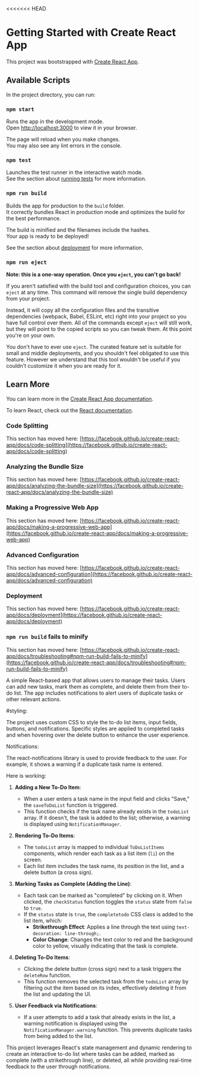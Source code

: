 <<<<<<< HEAD
# Getting Started with Create React App

This project was bootstrapped with [Create React App](https://github.com/facebook/create-react-app).

## Available Scripts

In the project directory, you can run:

### `npm start`

Runs the app in the development mode.\
Open [http://localhost:3000](http://localhost:3000) to view it in your browser.

The page will reload when you make changes.\
You may also see any lint errors in the console.

### `npm test`

Launches the test runner in the interactive watch mode.\
See the section about [running tests](https://facebook.github.io/create-react-app/docs/running-tests) for more information.

### `npm run build`

Builds the app for production to the `build` folder.\
It correctly bundles React in production mode and optimizes the build for the best performance.

The build is minified and the filenames include the hashes.\
Your app is ready to be deployed!

See the section about [deployment](https://facebook.github.io/create-react-app/docs/deployment) for more information.

### `npm run eject`

**Note: this is a one-way operation. Once you `eject`, you can't go back!**

If you aren't satisfied with the build tool and configuration choices, you can `eject` at any time. This command will remove the single build dependency from your project.

Instead, it will copy all the configuration files and the transitive dependencies (webpack, Babel, ESLint, etc) right into your project so you have full control over them. All of the commands except `eject` will still work, but they will point to the copied scripts so you can tweak them. At this point you're on your own.

You don't have to ever use `eject`. The curated feature set is suitable for small and middle deployments, and you shouldn't feel obligated to use this feature. However we understand that this tool wouldn't be useful if you couldn't customize it when you are ready for it.

## Learn More

You can learn more in the [Create React App documentation](https://facebook.github.io/create-react-app/docs/getting-started).

To learn React, check out the [React documentation](https://reactjs.org/).

### Code Splitting

This section has moved here: [https://facebook.github.io/create-react-app/docs/code-splitting](https://facebook.github.io/create-react-app/docs/code-splitting)

### Analyzing the Bundle Size

This section has moved here: [https://facebook.github.io/create-react-app/docs/analyzing-the-bundle-size](https://facebook.github.io/create-react-app/docs/analyzing-the-bundle-size)

### Making a Progressive Web App

This section has moved here: [https://facebook.github.io/create-react-app/docs/making-a-progressive-web-app](https://facebook.github.io/create-react-app/docs/making-a-progressive-web-app)

### Advanced Configuration

This section has moved here: [https://facebook.github.io/create-react-app/docs/advanced-configuration](https://facebook.github.io/create-react-app/docs/advanced-configuration)

### Deployment

This section has moved here: [https://facebook.github.io/create-react-app/docs/deployment](https://facebook.github.io/create-react-app/docs/deployment)

### `npm run build` fails to minify

This section has moved here: [https://facebook.github.io/create-react-app/docs/troubleshooting#npm-run-build-fails-to-minify](https://facebook.github.io/create-react-app/docs/troubleshooting#npm-run-build-fails-to-minify)


A simple React-based app that allows users to manage their tasks. Users can add new tasks, mark them as complete, and delete them from their to-do list. The app includes notifications to alert users of duplicate tasks or other relevant actions.

#styling:

The project uses custom CSS to style the to-do list items, input fields, buttons, and notifications.
Specific styles are applied to completed tasks and when hovering over the delete button to enhance the user experience.


Notifications:

The react-notifications library is used to provide feedback to the user. For example, it shows a warning if a duplicate task name is entered.



Here is working:


1. **Adding a New To-Do Item**:
   - When a user enters a task name in the input field and clicks "Save," the `saveToDoList` function is triggered.
   - This function checks if the task name already exists in the `todoList` array. If it doesn't, the task is added to the list; otherwise, a warning is displayed using `NotificationManager`.

2. **Rendering To-Do Items**:
   - The `todoList` array is mapped to individual `ToDoListItems` components, which render each task as a list item (`li`) on the screen.
   - Each list item includes the task name, its position in the list, and a delete button (a cross sign).

3. **Marking Tasks as Complete (Adding the Line)**:
   - Each task can be marked as "completed" by clicking on it. When clicked, the `checkStatus` function toggles the `status` state from `false` to `true`.
   - If the `status` state is `true`, the `completetodo` CSS class is added to the list item, which:
     - **Strikethrough Effect**: Applies a line through the text using `text-decoration: line-through;`.
     - **Color Change**: Changes the text color to red and the background color to yellow, visually indicating that the task is complete.

4. **Deleting To-Do Items**:
   - Clicking the delete button (cross sign) next to a task triggers the `deleteRow` function.
   - This function removes the selected task from the `todoList` array by filtering out the item based on its index, effectively deleting it from the list and updating the UI.

5. **User Feedback via Notifications**:
   - If a user attempts to add a task that already exists in the list, a warning notification is displayed using the `NotificationManager.warning` function. This prevents duplicate tasks from being added to the list.

This project leverages React's state management and dynamic rendering to create an interactive to-do list where tasks can be added, marked as complete (with a strikethrough line), or deleted, all while providing real-time feedback to the user through notifications.

